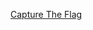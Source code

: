 [Capture The Flag](data:@file/html;base64,PCFET0NUWVBFIGh0bWw+DQo8aHRtbCBsYW5nPSJlbiI+DQo8aGVhZD4NCgk8bWV0YSBjaGFyc2V0PSJVVEYtOCI+DQoJPHRpdGxlPkZvbGxvdyBUaGUgV2hpdGUgUmFiYml0PC90aXRsZT4NCjwvaGVhZD4NCjxib2R5Pg0KCTxhIGhyZWY9Imh0dHBzOi8vYmFuZ2Ryb2lkLmFydC93aGl0ZVJhYmJpdC8iPjxoMj5odHRwczovL2Jhbmdkcm9pZC5hcnQvd2hpdGVSYWJiaXQvPC9oMj48L2E+DQo8L2JvZHk+DQo8L2h0bWw+)
